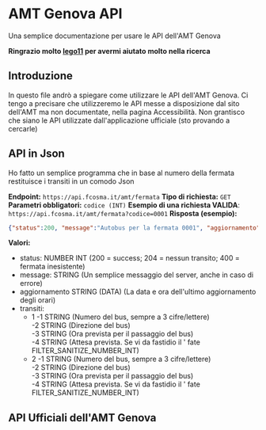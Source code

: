 # AMT Genova API
Una semplice documentazione per usare le API dell'AMT Genova

**Ringrazio molto [lego11](https://github.com/RAD750) per avermi aiutato molto nella ricerca**

## Introduzione
In questo file andrò a spiegare come utilizzare le API dell'AMT Genova.
Ci tengo a precisare che utilizzeremo le API messe a disposizione dal sito dell'AMT ma non documentate, nella pagina Accessibilità.
Non grantisco che siano le API utilizzate dall'applicazione ufficiale (sto provando a cercarle)

## API in Json
Ho fatto un semplice programma che in base al numero della fermata restituisce i transiti in un comodo Json

**Endpoint:** `https://api.fcosma.it/amt/fermata`
**Tipo di richiesta:** `GET`
**Parametri obbligatori:** `codice (INT)`
**Esempio di una richiesta VALIDA**: `https://api.fcosma.it/amt/fermata?codice=0001`
**Risposta (esempio):**
```json
{"status":200, "message":"Autobus per la fermata 0001", "aggiornamento":"05/03/2022 - 12:19:43", "transiti":{"1":["032","S.F. DA PAOLA","12:31:54","12'"],"2":["032","S.F. DA PAOLA","12:46:14","27'"]}}
```
**Valori:**
  - status: NUMBER INT (200 = success; 204 = nessun transito; 400 = fermata inesistente)
  - message: STRING (Un semplice messaggio del server, anche in caso di errore)
  - aggiornamento STRING (DATA) (La data e ora dell'ultimo aggiornamento degli orari)
  - transiti:
     - 1
       -1 STRING (Numero del bus, sempre a 3 cifre/lettere)<br>
       -2 STRING (Direzione del bus)<br>
       -3 STRING (Ora prevista per il passaggio del bus)<br>
       -4 STRING (Attesa prevista. Se vi da fastidio il ' fate FILTER_SANITIZE_NUMBER_INT)
     - 2
       -1 STRING (Numero del bus, sempre a 3 cifre/lettere)<br>
       -2 STRING (Direzione del bus)<br>
       -3 STRING (Ora prevista per il passaggio del bus)<br>
       -4 STRING (Attesa prevista. Se vi da fastidio il ' fate FILTER_SANITIZE_NUMBER_INT)
       
## API Ufficiali dell'AMT Genova

